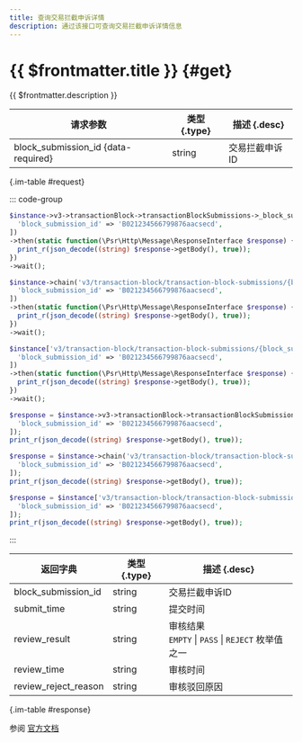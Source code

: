 ```yaml
---
title: 查询交易拦截申诉详情
description: 通过该接口可查询交易拦截申诉详情信息
---
```


# {{ $frontmatter.title }} {#get}

{{ $frontmatter.description }}

| 请求参数 | 类型 {.type} | 描述 {.desc}
| --- | --- | ---
| block_submission_id {data-required} | string | 交易拦截申诉ID

{.im-table #request}

::: code-group

```php [异步纯链式]
$instance->v3->transactionBlock->transactionBlockSubmissions->_block_submission_id_->getAsync([
  'block_submission_id' => 'B021234566799876aacsecd',
])
->then(static function(\Psr\Http\Message\ResponseInterface $response) {
  print_r(json_decode((string) $response->getBody(), true));
})
->wait();
```

```php [异步声明式]
$instance->chain('v3/transaction-block/transaction-block-submissions/{block_submission_id}')->getAsync([
  'block_submission_id' => 'B021234566799876aacsecd',
])
->then(static function(\Psr\Http\Message\ResponseInterface $response) {
  print_r(json_decode((string) $response->getBody(), true));
})
->wait();
```

```php [异步属性式]
$instance['v3/transaction-block/transaction-block-submissions/{block_submission_id}']->getAsync([
  'block_submission_id' => 'B021234566799876aacsecd',
])
->then(static function(\Psr\Http\Message\ResponseInterface $response) {
  print_r(json_decode((string) $response->getBody(), true));
})
->wait();
```

```php [同步纯链式]
$response = $instance->v3->transactionBlock->transactionBlockSubmissions->_block_submission_id_->get([
  'block_submission_id' => 'B021234566799876aacsecd',
]);
print_r(json_decode((string) $response->getBody(), true));
```

```php [同步声明式]
$response = $instance->chain('v3/transaction-block/transaction-block-submissions/{block_submission_id}')->get([
  'block_submission_id' => 'B021234566799876aacsecd',
]);
print_r(json_decode((string) $response->getBody(), true));
```

```php [同步属性式]
$response = $instance['v3/transaction-block/transaction-block-submissions/{block_submission_id}']->get([
  'block_submission_id' => 'B021234566799876aacsecd',
]);
print_r(json_decode((string) $response->getBody(), true));
```

:::

| 返回字典 | 类型 {.type} | 描述 {.desc}
| --- | --- | ---
| block_submission_id | string | 交易拦截申诉ID
| submit_time | string | 提交时间
| review_result | string | 审核结果<br/>`EMPTY` \| `PASS` \| `REJECT` 枚举值之一
| review_time | string | 审核时间
| review_reject_reason | string | 审核驳回原因

{.im-table #response}

参阅 [官方文档](https://pay.weixin.qq.com/doc/v3/partner/4014940449)
